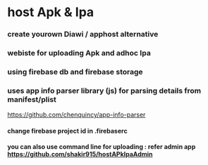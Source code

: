 # host Apk & Ipa
### create yourown Diawi / apphost alternative
### webiste for uploading Apk and adhoc Ipa
### using firebase db and firebase storage
### uses app info parser library (js) for parsing details from manifest/plist
https://github.com/chenquincy/app-info-parser
#### change firebase project id in .firebaserc 
#### you can also use command line for uploading : refer admin app https://github.com/shakir915/hostAPkIpaAdmin


